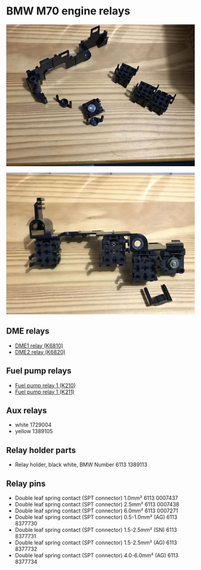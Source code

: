 # BMW M70 engine relays #

![alt text][relay_1]

![alt text][relay_2]

## DME relays ##

- [DME1 relay (K6810)](./k6810.md)
- [DME2 relay (K6820)](./k6820.md)

## Fuel pump relays ##

- [Fuel pump relay 1 (K210)](./k210.md)
- [Fuel pump relay 1 (K211)](./k211.md)

## Aux relays ##

- white 1729004
- yellow 1389105

## Relay holder parts ##

- Relay holder, black white, BMW Number 6113 1389113

## Relay pins ##

- Double leaf spring contact (SPT connector) 1.0mm² 6113 0007437
- Double leaf spring contact (SPT connector) 2.5mm² 6113 0007438
- Double leaf spring contact (SPT connector) 6.0mm² 6113 0007271
- Double leaf spring contact (SPT connector) 0.5-1.0mm² (AG) 6113 8377730
- Double leaf spring contact (SPT connector) 1.5-2.5mm² (SN) 6113 8377731
- Double leaf spring contact (SPT connector) 1.5-2.5mm² (AG) 6113 8377732
- Double leaf spring contact (SPT connector) 4.0-6.0mm² (AG) 6113 8377734

[relay_1]: ./pictures/relay1.jpg "B+ connector and relay holders"
[relay_2]: ./pictures/relay2.jpg "B+ connector and relay holders"
